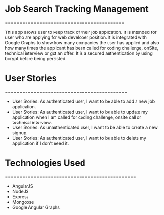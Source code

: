 # Job Search Tracking Management
==========================================

This app allows user to keep track of their job application. It is intended for user who are applying for web developer position.  It is integrated with Google Graphs to show how many companies the user has applied and also how many times the applicant has been called for coding challenge, onSite, technical interview or got an offer. It is a secured authentication by using bcrypt before being persisted.

# User Stories
===========================================

* User Stories: As authenticated user, I want to be able to add a new job application.
* User Stories: As authenticated user, I want to be able to update my application when I am called for coding challenge, onsite call or technical interview.
* User Stories: As unauthenticated user, I want to be able to create a new signup.
* User Stories: As authenticated user, I want to be able to delete my application if I don't need it.


# Technologies Used
==============================================

* AngularJS
* NodeJS
* Express
* Mongoose
* Google Angular Graphs
